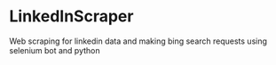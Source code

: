 # LinkedInScraper
Web scraping for linkedin data and making bing search requests using selenium bot and python
